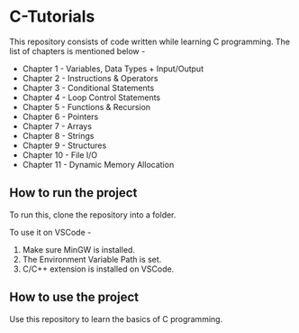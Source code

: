# C-Tutorials

This repository consists of code written while learning C programming. The list of chapters is mentioned below -  
- Chapter 1 - Variables, Data Types + Input/Output
- Chapter 2 - Instructions & Operators
- Chapter 3 - Conditional Statements
- Chapter 4 - Loop Control Statements
- Chapter 5 - Functions & Recursion
- Chapter 6 - Pointers
- Chapter 7 - Arrays
- Chapter 8 - Strings
- Chapter 9 - Structures
- Chapter 10 - File I/O
- Chapter 11 - Dynamic Memory Allocation

## How to run the project
To run this, clone the repository into a folder.

To use it on VSCode -
1. Make sure MinGW is installed.
2. The Environment Variable Path is set.
3. C/C++ extension is installed on VSCode.

## How to use the project
Use this repository to learn the basics of C programming. 
